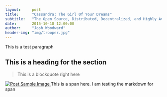 ```yaml
---
layout:     post
title:      "Cassandra: The Girl Of Your Dreams"
subtitle:   "The Open Source, Distributed, Decentralized, and Highly Available NoSQL datastore."
date:       2015-10-18 12:00:00
author:     "Josh Woodward"
header-img: "img/trooper.jpg"
---
```


<p>This is a test paragraph</p>

<h2 class="section_heading">This is a heading for the section</h2>

<blockquote>This is a blockquote right here</blockquote>

<a href="#">
    <img src="{{ site.baseurl }}/img/post-sample-image.jpg" alt="Post Sample Image">
</a>
<span class="caption text-muted">This is a span here. I am testing the markdown for span</span>